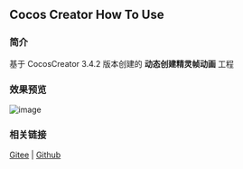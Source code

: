 ## Cocos Creator How To Use

### 简介

基于 CocosCreator 3.4.2 版本创建的 **动态创建精灵帧动画** 工程

### 效果预览
![image](../../image/202203/2022030213.png)

### 相关链接
[Gitee](https://gitee.com/mirrors_cocos-creator/example-cases/blob/v2.4.3/assets/cases/03_gameplay/03_animation)  | [Github](https://github.com/cocos-creator/example-cases/blob/v2.4.3/assets/cases/03_gameplay/03_animation)